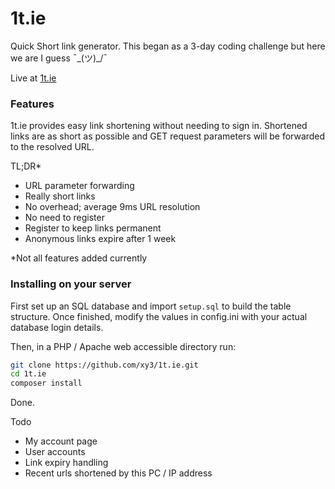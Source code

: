 # 1t.ie
Quick Short link generator. This began as a 3-day coding challenge but here we are I guess ¯\_(ツ)_/¯

Live at [1t.ie](https://1t.ie)

### Features

1t.ie provides easy link shortening without needing to sign in. 
Shortened links are as short as possible and GET request parameters will be forwarded
to the resolved URL.

TL;DR*

- URL parameter forwarding
- Really short links
- No overhead; average 9ms URL resolution  
- No need to register
- Register to keep links permanent
- Anonymous links expire after 1 week

\*Not all features added currently  


### Installing on your server

First set up an SQL database and import `setup.sql` to build the table structure.
Once finished, modify the values in config.ini with your actual database login details.

Then, in a PHP / Apache web accessible directory run:
```bash
git clone https://github.com/xy3/1t.ie.git
cd 1t.ie
composer install
```

Done.

Todo
- My account page
- User accounts
- Link expiry handling
- Recent urls shortened by this PC / IP address
